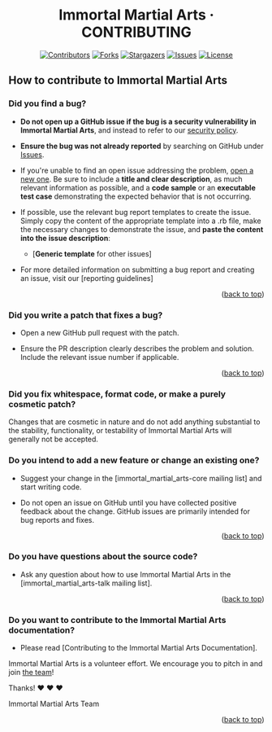 <h1 align="center">Immortal Martial Arts · CONTRIBUTING<a id="readme-top"></a></h1>

<div align="center">

[![Contributors][shield_contributors]][url_git-remote-contributors]
[![Forks][shield_forks]][url_git-remote-forks]
[![Stargazers][shield_stars]][url_git-remote-stars]
[![Issues][shield_issues]][url_git-remote-issues]
[![License][shield_license]][url_git-remote-license]

</div>

## How to contribute to Immortal Martial Arts

### **Did you find a bug?**

* **Do not open up a GitHub issue if the bug is a security vulnerability
  in Immortal Martial Arts**, and instead to refer to our [security policy][url_git-remote-security-policy].

* **Ensure the bug was not already reported** by searching on GitHub under [Issues][url_git-remote-issues].

* If you're unable to find an open issue addressing the problem, [open a new one][url_git-remote-issues-new]. Be sure to include a **title and clear description**, as much relevant information as possible, and a **code sample** or an **executable test case** demonstrating the expected behavior that is not occurring.

* If possible, use the relevant bug report templates to create the issue. Simply copy the content of the appropriate template into a .rb file, make the necessary changes to demonstrate the issue, and **paste the content into the issue description**:
  * [**Generic template** for other issues]

* For more detailed information on submitting a bug report and creating an issue, visit our [reporting guidelines]

<p align="right">(<a href="#readme-top">back to top</a>)</p>

### **Did you write a patch that fixes a bug?**

* Open a new GitHub pull request with the patch.

* Ensure the PR description clearly describes the problem and solution. Include the relevant issue number if applicable.

<!-- * Before submitting, please read the [Contributing to Immortal Martial Arts] guide to know more about coding conventions and benchmarks. -->

<p align="right">(<a href="#readme-top">back to top</a>)</p>

### **Did you fix whitespace, format code, or make a purely cosmetic patch?**

Changes that are cosmetic in nature and do not add anything substantial to the stability, functionality, or testability of Immortal Martial Arts will generally not be accepted.

### **Do you intend to add a new feature or change an existing one?**

* Suggest your change in the [immortal_martial_arts-core mailing list] and start writing code.

* Do not open an issue on GitHub until you have collected positive feedback about the change. GitHub issues are primarily intended for bug reports and fixes.

<p align="right">(<a href="#readme-top">back to top</a>)</p>

### **Do you have questions about the source code?**

* Ask any question about how to use Immortal Martial Arts in the [immortal_martial_arts-talk mailing list].

<p align="right">(<a href="#readme-top">back to top</a>)</p>

### **Do you want to contribute to the Immortal Martial Arts documentation?**

* Please read [Contributing to the Immortal Martial Arts Documentation].

Immortal Martial Arts is a volunteer effort. We encourage you to pitch in and join [the team][url_git-remote-contributors]!

Thanks! :heart: :heart: :heart:

Immortal Martial Arts Team

<p align="right">(<a href="#readme-top">back to top</a>)</p>

<!-- MARKDOWN LINKS & IMAGES -->

<!-- [url_git-remote]: https://github.com/MintArchit/Immortal-Martial-Arts -->
[url_git-remote-issues]: https://github.com/MintArchit/Immortal-Martial-Arts/issues
[url_git-remote-security-policy]: https://github.com/MintArchit/Immortal-Martial-Arts?tab=security-ov-file#readme
[url_git-remote-contributors]: https://github.com/MintArchit/Immortal-Martial-Arts/graphs/contributors
[url_git-remote-forks]: https://github.com/MintArchit/Immortal-Martial-Arts/network/members
[url_git-remote-stars]: https://github.com/MintArchit/Immortal-Martial-Arts/stargazers
[url_git-remote-license]: https://github.com/MintArchit/Immortal-Martial-Arts/blob/master/LICENSE.txt
[url_git-remote-issues-new]: https://github.com/MintArchit/Immortal-Martial-Arts/issues/new

<!-- shields links-->
[shield_contributors]: https://img.shields.io/github/contributors/MintArchit/Immortal-Martial-Arts.svg?style=for-the-badge
[shield_forks]: https://img.shields.io/github/forks/MintArchit/Immortal-Martial-Arts.svg?style=for-the-badge
[shield_issues]: https://img.shields.io/github/issues/MintArchit/Immortal-Martial-Arts.svg?style=for-the-badge
[shield_stars]: https://img.shields.io/github/stars/MintArchit/Immortal-Martial-Arts.svg?style=for-the-badge
[shield_license]: https://img.shields.io/github/license/MintArchit/Immortal-Martial-Arts.svg?style=for-the-badge
